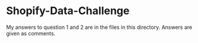 # Shopify-Data-Challenge

My answers to question 1 and 2 are in the files in this directory. Answers are given as comments.
